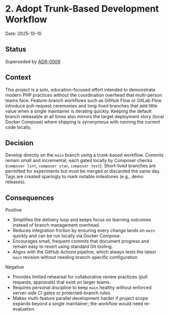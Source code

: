 # 2. Adopt Trunk-Based Development Workflow

Date: 2025-10-10

## Status

Superseded by [ADR-0009](0009-adopt-github-flow-for-codex-cloud-collaboration.md)

## Context

This project is a solo, education-focused effort intended to demonstrate modern PHP practices without the coordination overhead that multi-person teams face. Feature-branch workflows such as GitHub Flow or GitLab Flow introduce pull-request ceremonies and long-lived branches that add little value when a single maintainer is iterating quickly. Keeping the default branch releasable at all times also mirrors the target deployment story (local Docker Compose) where shipping is synonymous with running the current code locally.

## Decision

Develop directly on the `main` branch using a trunk-based workflow. Commits remain small and incremental, each gated locally by Composer checks (`composer lint`, `composer stan`, `composer test`). Short-lived branches are permitted for experiments but must be merged or discarded the same day. Tags are created sparingly to mark notable milestones (e.g., demo releases).

## Consequences

Positive

-   Simplifies the delivery loop and keeps focus on learning outcomes instead of branch management overhead.
-   Reduces integration friction by ensuring every change lands on `main` quickly and can be run locally via Docker Compose.
-   Encourages small, frequent commits that document progress and remain easy to revert using standard Git tooling.
-   Aligns with the GitHub Actions pipeline, which always tests the latest `main` revision without needing branch-specific configuration.

Negative

-   Provides limited rehearsal for collaborative review practices (pull requests, approvals) that exist on larger teams.
-   Requires personal discipline to keep `main` healthy without enforced server-side CI gates or protected-branch rules.
-   Makes multi-feature parallel development harder if project scope expands beyond a single maintainer; the workflow would need re-evaluation.
